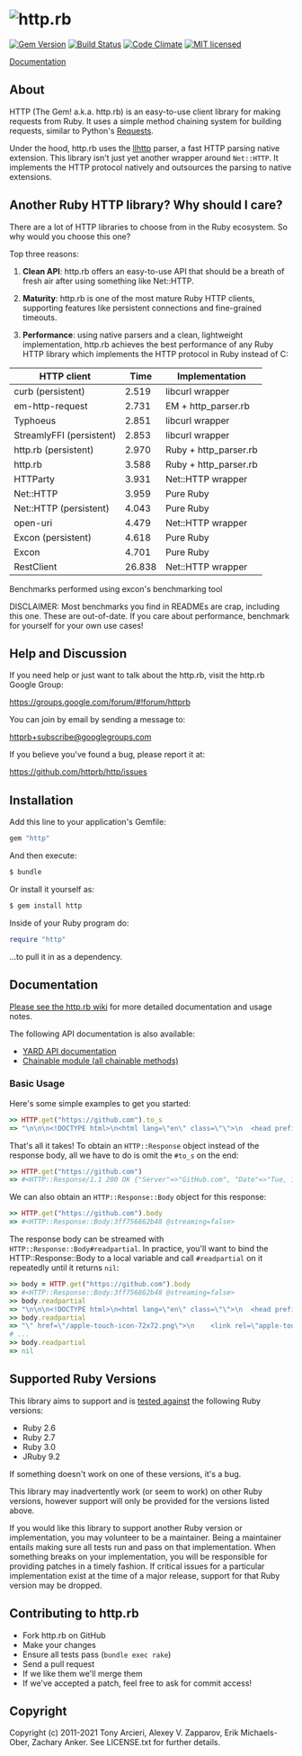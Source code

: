 # ![http.rb](https://raw.github.com/httprb/http.rb/master/logo.png)

[![Gem Version](https://img.shields.io/gem/v/http?logo=ruby)](https://rubygems.org/gems/http)
[![Build Status](https://github.com/httprb/http/workflows/CI/badge.svg)](https://github.com/httprb/http/actions?query=workflow:CI)
[![Code Climate](https://codeclimate.com/github/httprb/http.svg?branch=master)](https://codeclimate.com/github/httprb/http)
[![MIT licensed](https://img.shields.io/badge/license-MIT-blue.svg)](https://github.com/httprb/http/blob/master/LICENSE.txt)

[Documentation]

## About

HTTP (The Gem! a.k.a. http.rb) is an easy-to-use client library for making requests
from Ruby. It uses a simple method chaining system for building requests, similar to
Python's [Requests].

Under the hood, http.rb uses the [llhttp] parser, a fast HTTP parsing native extension.
This library isn't just yet another wrapper around `Net::HTTP`. It implements the HTTP
protocol natively and outsources the parsing to native extensions.

[requests]: http://docs.python-requests.org/en/latest/
[llhttp]: https://llhttp.org/


## Another Ruby HTTP library? Why should I care?

There are a lot of HTTP libraries to choose from in the Ruby ecosystem.
So why would you choose this one?

Top three reasons:

1. **Clean API**: http.rb offers an easy-to-use API that should be a
   breath of fresh air after using something like Net::HTTP.

2. **Maturity**: http.rb is one of the most mature Ruby HTTP clients, supporting
   features like persistent connections and fine-grained timeouts.

3. **Performance**: using native parsers and a clean, lightweight implementation,
   http.rb achieves the best performance of any Ruby HTTP library which
   implements the HTTP protocol in Ruby instead of C:

  | HTTP client              | Time   | Implementation        |
  |--------------------------|--------|-----------------------|
  | curb (persistent)        | 2.519  | libcurl wrapper       |
  | em-http-request          | 2.731  | EM + http_parser.rb   |
  | Typhoeus                 | 2.851  | libcurl wrapper       |
  | StreamlyFFI (persistent) | 2.853  | libcurl wrapper       |
  | http.rb (persistent)     | 2.970  | Ruby + http_parser.rb |
  | http.rb                  | 3.588  | Ruby + http_parser.rb |
  | HTTParty                 | 3.931  | Net::HTTP wrapper     |
  | Net::HTTP                | 3.959  | Pure Ruby             |
  | Net::HTTP (persistent)   | 4.043  | Pure Ruby             |
  | open-uri                 | 4.479  | Net::HTTP wrapper     |
  | Excon (persistent)       | 4.618  | Pure Ruby             |
  | Excon                    | 4.701  | Pure Ruby             |
  | RestClient               | 26.838 | Net::HTTP wrapper     |

Benchmarks performed using excon's benchmarking tool

DISCLAIMER: Most benchmarks you find in READMEs are crap,
including this one. These are out-of-date. If you care about
performance, benchmark for yourself for your own use cases!

## Help and Discussion

If you need help or just want to talk about the http.rb,
visit the http.rb Google Group:

https://groups.google.com/forum/#!forum/httprb

You can join by email by sending a message to:

[httprb+subscribe@googlegroups.com](mailto:httprb+subscribe@googlegroups.com)

If you believe you've found a bug, please report it at:

https://github.com/httprb/http/issues


## Installation

Add this line to your application's Gemfile:
```ruby
gem "http"
```

And then execute:
```bash
$ bundle
```

Or install it yourself as:
```bash
$ gem install http
```

Inside of your Ruby program do:
```ruby
require "http"
```

...to pull it in as a dependency.


## Documentation

[Please see the http.rb wiki][documentation]
for more detailed documentation and usage notes.

The following API documentation is also available:

* [YARD API documentation](https://www.rubydoc.info/github/httprb/http)
* [Chainable module (all chainable methods)](https://www.rubydoc.info/github/httprb/http/HTTP/Chainable)

[documentation]: https://github.com/httprb/http/wiki

### Basic Usage

Here's some simple examples to get you started:

```ruby
>> HTTP.get("https://github.com").to_s
=> "\n\n\n<!DOCTYPE html>\n<html lang=\"en\" class=\"\">\n  <head prefix=\"o..."
```

That's all it takes! To obtain an `HTTP::Response` object instead of the response
body, all we have to do is omit the `#to_s` on the end:

```ruby
>> HTTP.get("https://github.com")
=> #<HTTP::Response/1.1 200 OK {"Server"=>"GitHub.com", "Date"=>"Tue, 10 May...>
```

We can also obtain an `HTTP::Response::Body` object for this response:

```ruby
>> HTTP.get("https://github.com").body
=> #<HTTP::Response::Body:3ff756862b48 @streaming=false>
```

The response body can be streamed with `HTTP::Response::Body#readpartial`.
In practice, you'll want to bind the HTTP::Response::Body to a local variable
and call `#readpartial` on it repeatedly until it returns `nil`:

```ruby
>> body = HTTP.get("https://github.com").body
=> #<HTTP::Response::Body:3ff756862b48 @streaming=false>
>> body.readpartial
=> "\n\n\n<!DOCTYPE html>\n<html lang=\"en\" class=\"\">\n  <head prefix=\"o..."
>> body.readpartial
=> "\" href=\"/apple-touch-icon-72x72.png\">\n    <link rel=\"apple-touch-ic..."
# ...
>> body.readpartial
=> nil
```

## Supported Ruby Versions

This library aims to support and is [tested against][travis] the following Ruby
versions:

* Ruby 2.6
* Ruby 2.7
* Ruby 3.0
* JRuby 9.2

If something doesn't work on one of these versions, it's a bug.

This library may inadvertently work (or seem to work) on other Ruby versions,
however support will only be provided for the versions listed above.

If you would like this library to support another Ruby version or
implementation, you may volunteer to be a maintainer. Being a maintainer
entails making sure all tests run and pass on that implementation. When
something breaks on your implementation, you will be responsible for providing
patches in a timely fashion. If critical issues for a particular implementation
exist at the time of a major release, support for that Ruby version may be
dropped.

[travis]: http://travis-ci.org/httprb/http


## Contributing to http.rb

* Fork http.rb on GitHub
* Make your changes
* Ensure all tests pass (`bundle exec rake`)
* Send a pull request
* If we like them we'll merge them
* If we've accepted a patch, feel free to ask for commit access!


## Copyright

Copyright (c) 2011-2021 Tony Arcieri, Alexey V. Zapparov, Erik Michaels-Ober, Zachary Anker.
See LICENSE.txt for further details.
